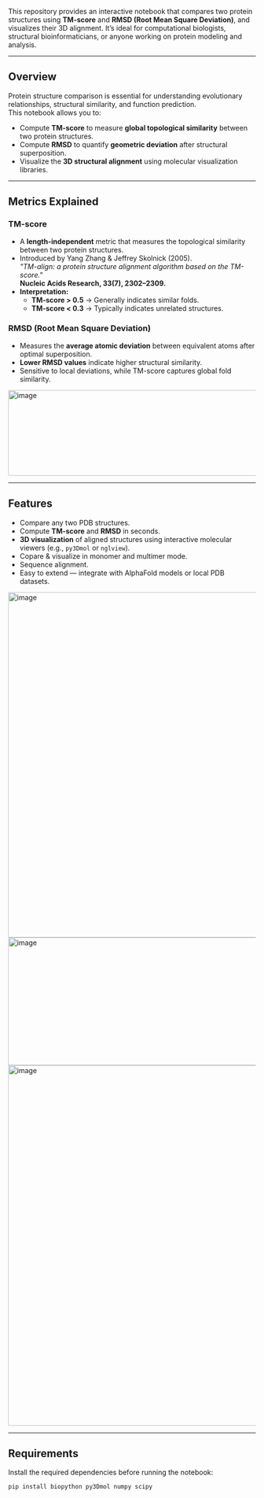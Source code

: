 This repository provides an interactive notebook that compares two protein structures using **TM-score** and **RMSD (Root Mean Square Deviation)**, and visualizes their 3D alignment. It’s ideal for computational biologists, structural bioinformaticians, or anyone working on protein modeling and analysis.

---

## Overview

Protein structure comparison is essential for understanding evolutionary relationships, structural similarity, and function prediction.  
This notebook allows you to:

- Compute **TM-score** to measure **global topological similarity** between two protein structures.
- Compute **RMSD** to quantify **geometric deviation** after structural superposition.
- Visualize the **3D structural alignment** using molecular visualization libraries.

---

## Metrics Explained

### **TM-score**
- A **length-independent** metric that measures the topological similarity between two protein structures.
- Introduced by Yang Zhang & Jeffrey Skolnick (2005).  
  _"TM-align: a protein structure alignment algorithm based on the TM-score."_  
  **Nucleic Acids Research, 33(7), 2302–2309.**
- **Interpretation:**
  - **TM-score > 0.5** → Generally indicates similar folds.
  - **TM-score < 0.3** → Typically indicates unrelated structures.
 

### **RMSD (Root Mean Square Deviation)**
- Measures the **average atomic deviation** between equivalent atoms after optimal superposition.
- **Lower RMSD values** indicate higher structural similarity.
- Sensitive to local deviations, while TM-score captures global fold similarity.
<img width="668" height="174" alt="image" src="https://github.com/user-attachments/assets/8649e27c-e0e8-45f3-9f44-8d3490222639" />

---

## Features

- Compare any two PDB structures.  
- Compute **TM-score** and **RMSD** in seconds.  
- **3D visualization** of aligned structures using interactive molecular viewers (e.g., `py3Dmol` or `nglview`).
- Copare & visualize in monomer and multimer mode.
- Sequence alignment.
- Easy to extend — integrate with AlphaFold models or local PDB datasets.
<img width="908" height="702" alt="image" src="https://github.com/user-attachments/assets/5c50c155-651b-4111-9b22-eebfb44e06c8" />
<img width="2151" height="260" alt="image" src="https://github.com/user-attachments/assets/293ddfaf-c248-459a-b4c5-f55147c9c761" />
<img width="912" height="733" alt="image" src="https://github.com/user-attachments/assets/4c1c2bf5-1ccf-43fe-85f6-6361eb7c3380" />

---

## Requirements

Install the required dependencies before running the notebook:

```bash
pip install biopython py3Dmol numpy scipy




